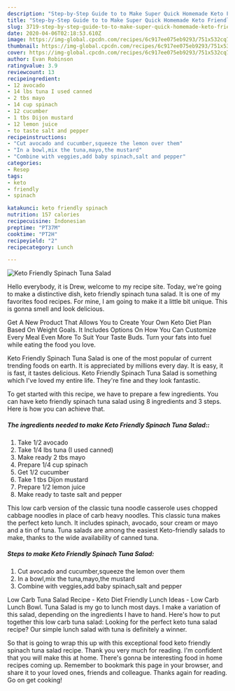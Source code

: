 ```yaml
---
description: "Step-by-Step Guide to to Make Super Quick Homemade Keto Friendly Spinach Tuna Salad"
title: "Step-by-Step Guide to to Make Super Quick Homemade Keto Friendly Spinach Tuna Salad"
slug: 3719-step-by-step-guide-to-to-make-super-quick-homemade-keto-friendly-spinach-tuna-salad
date: 2020-04-06T02:18:53.610Z
image: https://img-global.cpcdn.com/recipes/6c917ee075eb9293/751x532cq70/keto-friendly-spinach-tuna-salad-recipe-main-photo.jpg
thumbnail: https://img-global.cpcdn.com/recipes/6c917ee075eb9293/751x532cq70/keto-friendly-spinach-tuna-salad-recipe-main-photo.jpg
cover: https://img-global.cpcdn.com/recipes/6c917ee075eb9293/751x532cq70/keto-friendly-spinach-tuna-salad-recipe-main-photo.jpg
author: Evan Robinson
ratingvalue: 3.9
reviewcount: 13
recipeingredient:
- 12 avocado
- 14 lbs tuna I used canned
- 2 tbs mayo
- 14 cup spinach
- 12 cucumber
- 1 tbs Dijon mustard
- 12 lemon juice
- to taste salt and pepper
recipeinstructions:
- "Cut avocado and cucumber,squeeze the lemon over them"
- "In a bowl,mix the tuna,mayo,the mustard"
- "Combine with veggies,add baby spinach,salt and pepper"
categories:
- Resep
tags:
- keto
- friendly
- spinach

katakunci: keto friendly spinach
nutrition: 157 calories
recipecuisine: Indonesian
preptime: "PT37M"
cooktime: "PT2H"
recipeyield: "2"
recipecategory: Lunch

---
```



![Keto Friendly Spinach Tuna Salad](https://img-global.cpcdn.com/recipes/6c917ee075eb9293/751x532cq70/keto-friendly-spinach-tuna-salad-recipe-main-photo.jpg)

Hello everybody, it is Drew, welcome to my recipe site. Today, we're going to make a distinctive dish, keto friendly spinach tuna salad. It is one of my favorites food recipes. For mine, I am going to make it a little bit unique. This is gonna smell and look delicious.

Get A New Product That Allows You to Create Your Own Keto Diet Plan Based On Weight Goals. It Includes Options On How You Can Customize Every Meal Even More To Suit Your Taste Buds. Turn your fats into fuel while eating the food you love.

Keto Friendly Spinach Tuna Salad is one of the most popular of current trending foods on earth. It is appreciated by millions every day. It is easy, it is fast, it tastes delicious. Keto Friendly Spinach Tuna Salad is something which I've loved my entire life. They're fine and they look fantastic.


To get started with this recipe, we have to prepare a few ingredients. You can have keto friendly spinach tuna salad using 8 ingredients and 3 steps. Here is how you can achieve that.

##### The ingredients needed to make Keto Friendly Spinach Tuna Salad::

1. Take 1/2 avocado
1. Take 1/4 lbs tuna (I used canned)
1. Make ready 2 tbs mayo
1. Prepare 1/4 cup spinach
1. Get 1/2 cucumber
1. Take 1 tbs Dijon mustard
1. Prepare 1/2 lemon juice
1. Make ready to taste salt and pepper


This low carb version of the classic tuna noodle casserole uses chopped cabbage noodles in place of carb heavy noodles. This classic tuna makes the perfect keto lunch. It includes spinach, avocado, sour cream or mayo and a tin of tuna. Tuna salads are among the easiest Keto-friendly salads to make, thanks to the wide availability of canned tuna. 

##### Steps to make Keto Friendly Spinach Tuna Salad:

1. Cut avocado and cucumber,squeeze the lemon over them
1. In a bowl,mix the tuna,mayo,the mustard
1. Combine with veggies,add baby spinach,salt and pepper


Low Carb Tuna Salad Recipe - Keto Diet Friendly Lunch Ideas - Low Carb Lunch Bowl. Tuna Salad is my go to lunch most days. I make a variation of this salad, depending on the ingredients I have to hand. Here&#39;s how to put together this low carb tuna salad: Looking for the perfect keto tuna salad recipe? Our simple lunch salad with tuna is definitely a winner. 

So that is going to wrap this up with this exceptional food keto friendly spinach tuna salad recipe. Thank you very much for reading. I'm confident that you will make this at home. There's gonna be interesting food in home recipes coming up. Remember to bookmark this page in your browser, and share it to your loved ones, friends and colleague. Thanks again for reading. Go on get cooking!
